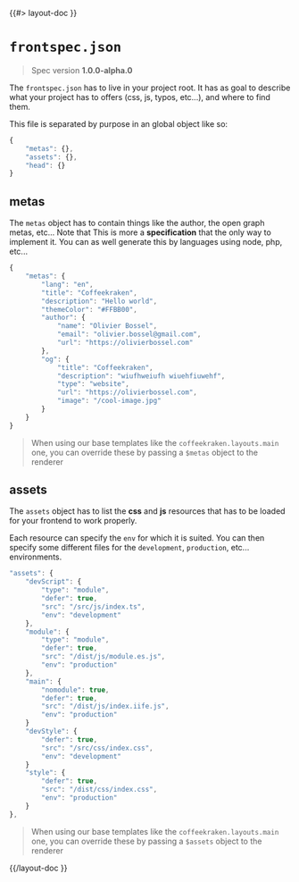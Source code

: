 <!--
/**
 * @name            Frontspec
 * @namespace       doc.specFiles
 * @type            Markdown
 * @platform        md
 * @status          stable
 * @menu            Documentation / Spec files           /doc/specfiles/frontspec
 *
 * @since           2.0.0
 * @author    Olivier Bossel <olivier.bossel@gmail.com> (https://coffeekraken.io)
 */
-->

{{#> layout-doc }}

# `frontspec.json`

> Spec version **1.0.0-alpha.0**

The `frontspec.json` has to live in your project root. It has as goal to describe what your project has to offers (css, js, typos, etc...), and where to find them.

This file is separated by purpose in an global object like so:

```js
{
    "metas": {},
    "assets": {},
    "head": {}
}
```

## metas

The `metas` object has to contain things like the author, the open graph metas, etc...
Note that This is more a **specification** that the only way to implement it. You can as well generate this by languages using node, php, etc...

```js
{
    "metas": {
        "lang": "en",
        "title": "Coffeekraken",
        "description": "Hello world",
        "themeColor": "#FFBB00",
        "author": {
            "name": "Olivier Bossel",
            "email": "olivier.bossel@gmail.com",
            "url": "https://olivierbossel.com"
        },
        "og": {
            "title": "Coffeekraken",
            "description": "wiufhweiufh wiuehfiuwehf",
            "type": "website",
            "url": "https://olivierbossel.com",
            "image": "/cool-image.jpg"
        }
    }
}
```

> When using our base templates like the `coffeekraken.layouts.main` one, you can override these by passing a `$metas` object to the renderer

## assets

The `assets` object has to list the **css** and **js** resources that has to be loaded for your frontend to work properly.

Each resource can specify the `env` for which it is suited. You can then specify some different files for the `development`, `production`, etc... environments.

```js
"assets": {
    "devScript": {
        "type": "module",
        "defer": true,
        "src": "/src/js/index.ts",
        "env": "development"
    },
    "module": {
        "type": "module",
        "defer": true,
        "src": "/dist/js/module.es.js",
        "env": "production"
    },
    "main": {
        "nomodule": true,
        "defer": true,
        "src": "/dist/js/index.iife.js",
        "env": "production"
    }
    "devStyle": {
        "defer": true,
        "src": "/src/css/index.css",
        "env": "development"
    }
    "style": {
        "defer": true,
        "src": "/dist/css/index.css",
        "env": "production"
    }
},
```

> When using our base templates like the `coffeekraken.layouts.main` one, you can override these by passing a `$assets` object to the renderer

{{/layout-doc }}
